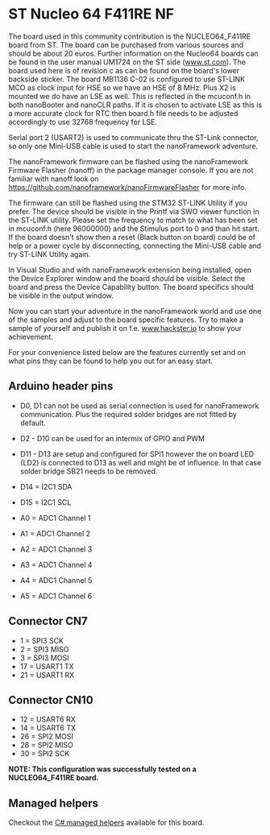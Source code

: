 # ST Nucleo 64 F411RE NF

The board used in this community contribution is the NUCLEO64_F411RE board from ST. The board can be purchased from various sources and should be about 20 euros. Further information on the Nucleo64 boards can be found in the user manual UM1724 on the ST side (www.st.com). The board used here is of revision c as can be found on the board's lower backside sticker. The board MB1136 C-02 is configured to use ST-LINK MCO as clock input for HSE so we have an HSE of 8 MHz. Plus X2 is mounted we do have an LSE as well. This is reflected in the mcuconf.h in both nanoBooter and nanoCLR paths. If it is chosen to activate LSE as this is a more accurate clock for RTC then board.h file needs to be adjusted accordingly to use 32768 frequency for LSE.

Serial port 2 (USART2) is used to communicate thru the ST-Link connector, so only one Mini-USB cable is used to start the nanoFramework adventure.

The nanoFramework firmware can be flashed using the nanoFramework Firmware Flasher (nanoff) in the package manager console. If you are not familiar with nanoff look on <https://github.com/nanoframework/nanoFirmwareFlasher> for more info.

The firmware can still be flashed using the STM32 ST-LINK Utility if you prefer. The device should be visible in the Printf via SWO viewer function in the ST-LINK utility. Please set the frequency to match to what has been set in mcuconf.h (here 96000000) and the Stimulus port to 0 and than hit start. If the board doesn't show then a reset (Black button on board) could be of help or a power cycle by disconnecting, connecting the Mini-USB cable and try ST-LINK Utility again.

In Visual Studio and with nanoFramework extension being installed, open the Device Explorer window and the board should be visible. Select the board and press the Device Capability button. The board specifics should be visible in the output window.

Now you can start your adventure in the nanoFramework world and use one of the samples and adjust to the board specific features. Try to make a sample of yourself and publish it on f.e. www.hackster.io to show your achievement.

For your convenience listed below are the features currently set and on what pins they can be found to help you out for an easy start.

## Arduino header pins

* D0, D1 can not be used as serial connection is used for nanoFramework communication. Plus the required solder bridges are not fitted by default.

* D2 - D10 can be used for an intermix of GPIO and PWM
* D11 - D13 are setup and configured for SPI1 however the on board LED (LD2) is connected to D13 as well and might be of influence. In that case solder bridge SB21 needs to be removed.
* D14 = I2C1 SDA
* D15 = I2C1 SCL
* A0 = ADC1 Channel 1
* A1 = ADC1 Channel 2
* A2 = ADC1 Channel 3
* A3 = ADC1 Channel 4
* A4 = ADC1 Channel 5
* A5 = ADC1 Channel 6

## Connector CN7

* 1 = SPI3 SCK
* 2 = SPI3 MISO
* 3 = SPI3 MOSI
* 17 = USART1 TX
* 21 = USART1 RX

## Connector CN10

* 12 = USART6 RX
* 14 = USART6 TX
* 26 = SPI2 MOSI
* 28 = SPI2 MISO
* 30 = SPI2 SCK

**NOTE: This configuration was successfully tested on a NUCLEO64_F411RE board.**

## Managed helpers

Checkout the [C# managed helpers](https://github.com/nanoframework/nf-Community-Targets/tree/main/ChibiOS/ST_NUCLEO64_F411RE_NF/managed_helpers) available for this board.
